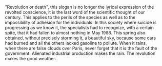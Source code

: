 "Revolution or death", this slogan is no longer the lyrical expression of the revolted conscience, it is the last word of the scientific thought of our century. This applies to the perils of the species as well as to the impossibility of adhesion for the individuals. In this society where suicide is progressing as we know it, the specialists had to recognize, with a certain spite, that it had fallen to almost nothing in May 1968. This spring also obtained, without precisely storming it, a beautiful sky, because some cars had burned and all the others lacked gasoline to pollute. When it rains, when there are false clouds over Paris, never forget that it is the fault of the government. Alienated industrial production makes the rain. The revolution makes the good weather.
